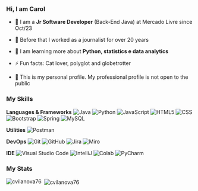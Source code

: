 <h3>Hi, I am Carol</h3>

- 💼 I am a **Jr Software Developer** (Back-End Java) at Mercado Livre since Oct/23

- 💬 Before that I worked as a journalist for over 20 years

- 🌱 I am learning more about **Python, statistics e data analytics**

- ⚡ Fun facts: Cat lover, polyglot and globetrotter
  
-  🤔 This is my personal profile. My professional profile is not open to the public

<h3>My Skills</h3>

**Languages & Frameworks**
![Java](https://img.shields.io/badge/-Java-333333?style=flat&logo=Java&logoColor=007396)
![Python](https://img.shields.io/badge/Python-3776AB?style=flat&logo=python&logoColor=white)
![JavaScript](https://img.shields.io/badge/-JavaScript-333333?style=flat&logo=javascript)
![HTML5](https://img.shields.io/badge/-HTML5-333333?style=flat&logo=HTML5)
![CSS](https://img.shields.io/badge/-CSS-333333?style=flat&logo=CSS3&logoColor=1572B6)
![Bootstrap](https://img.shields.io/badge/Bootstrap-563D7C?style=flat&logo=bootstrap&logoColor=white)
![Spring](https://img.shields.io/badge/Spring-6DB33F?style=flat&logo=spring&logoColor=white)
![MySQL](https://img.shields.io/badge/-MySQL-333333?style=flat&logo=mysql)

**Utilities**
![Postman](https://img.shields.io/badge/-Postman-333333?style=flat&logo=postman)

**DevOps**
![Git](https://img.shields.io/badge/-Git-333333?style=flat&logo=git)
![GitHub](https://img.shields.io/badge/-GitHub-333333?style=flat&logo=github)
![Jira](https://img.shields.io/badge/Jira-0052CC?style=flat&logo=Jira&logoColor=white)
![Miro](https://img.shields.io/badge/Miro-050038?style=flat&logo=Miro&logoColor=white)

**IDE**
![Visual Studio Code](https://img.shields.io/badge/-Visual%20Studio%20Code-333333?style=flat&logo=visual-studio-code&logoColor=007ACC)
![IntelliJ](https://img.shields.io/badge/IntelliJ_IDEA-000000.svg?style=flat&logo=intellij-idea&logoColor=white)
![Colab](https://img.shields.io/badge/Colab-F9AB00?style=flat&logo=googlecolab&color=525252)
![PyCharm](https://img.shields.io/badge/PyCharm-000000.svg?&style=flat&logo=PyCharm&logoColor=white)

<h3>My Stats</h3>

<p><img align="left" src="https://github-readme-stats.vercel.app/api?username=cvilanova76&theme=dracula&show_icons=true&locale=en" alt="cvilanova76" /></p>

<p>&nbsp;<img align="center" src="https://github-readme-stats.vercel.app/api/top-langs?username=cvilanova76&theme=dracula&show_icons=true&locale=en&layout=compact" alt="cvilanova76"  /></p>

